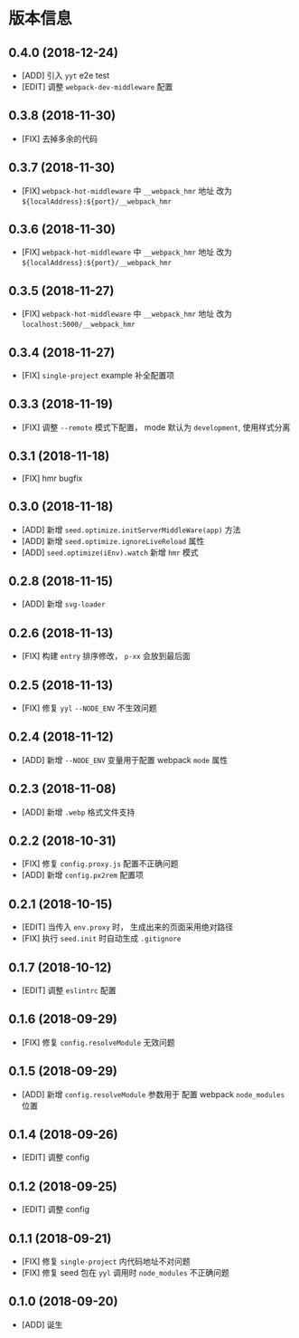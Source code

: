 # 版本信息
## 0.4.0 (2018-12-24)
* [ADD] 引入 `yyt` e2e test
* [EDIT] 调整 `webpack-dev-middleware` 配置

## 0.3.8 (2018-11-30)
* [FIX] 去掉多余的代码

## 0.3.7 (2018-11-30)
* [FIX] `webpack-hot-middleware` 中 `__webpack_hmr` 地址 改为 `${localAddress}:${port}/__webpack_hmr`

## 0.3.6 (2018-11-30)
* [FIX] `webpack-hot-middleware` 中 `__webpack_hmr` 地址 改为 `${localAddress}:${port}/__webpack_hmr`

## 0.3.5 (2018-11-27)
* [FIX] `webpack-hot-middleware` 中 `__webpack_hmr` 地址 改为 `localhost:5000/__webpack_hmr`

## 0.3.4 (2018-11-27)
* [FIX] `single-project` example 补全配置项

## 0.3.3 (2018-11-19)
* [FIX] 调整 `--remote` 模式下配置， mode 默认为 `development`, 使用样式分离

## 0.3.1 (2018-11-18)
* [FIX] hmr bugfix

## 0.3.0 (2018-11-18)
* [ADD] 新增 `seed.optimize.initServerMiddleWare(app)` 方法
* [ADD] 新增 `seed.optimize.ignoreLiveReload` 属性
* [ADD] `seed.optimize(iEnv).watch` 新增 `hmr` 模式

## 0.2.8 (2018-11-15)
* [ADD] 新增 `svg-loader`

## 0.2.6 (2018-11-13)
* [FIX] 构建 `entry` 排序修改， `p-xx` 会放到最后面

## 0.2.5 (2018-11-13)
* [FIX] 修复 `yyl` `--NODE_ENV` 不生效问题

## 0.2.4 (2018-11-12)
* [ADD] 新增 `--NODE_ENV` 变量用于配置 webpack `mode` 属性

## 0.2.3 (2018-11-08)
* [ADD] 新增 `.webp` 格式文件支持

## 0.2.2 (2018-10-31)
* [FIX] 修复 `config.proxy.js` 配置不正确问题
* [ADD] 新增 `config.px2rem` 配置项

## 0.2.1 (2018-10-15)
* [EDIT] 当传入 `env.proxy` 时， 生成出来的页面采用绝对路径
* [FIX] 执行 `seed.init` 时自动生成 `.gitignore`

## 0.1.7 (2018-10-12)
* [EDIT] 调整 `eslintrc` 配置

## 0.1.6 (2018-09-29)
* [FIX] 修复 `config.resolveModule` 无效问题

## 0.1.5 (2018-09-29)
* [ADD] 新增 `config.resolveModule` 参数用于 配置 webpack `node_modules` 位置

## 0.1.4 (2018-09-26)
* [EDIT] 调整 config

## 0.1.2 (2018-09-25)
* [EDIT] 调整 config

## 0.1.1 (2018-09-21)
* [FIX] 修复 `single-project` 内代码地址不对问题
* [FIX] 修复 seed 包在 `yyl` 调用时 `node_modules` 不正确问题

## 0.1.0 (2018-09-20)
* [ADD] 诞生
